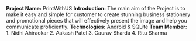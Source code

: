 **Project Name:** PrintWithUS
**Introduction:** The main aim of the Project is to make it easy and simple for customer to create stunning business stationery and promotional pieces that will effectively                          present the image and help you communicate proficiently.
**Technologies:** Android & SQLite
**Team Member:** 1. Nidhi Ahiraokar
                 2. Aakash Patel
                 3. Gaurav Sharda
                 4. Ritu Sharma
              

